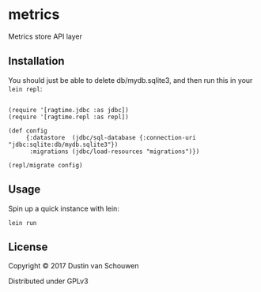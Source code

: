 # metrics

Metrics store API layer

## Installation

You should just be able to delete db/mydb.sqlite3, and then run this in your `lein repl`:

```

(require '[ragtime.jdbc :as jdbc])
(require '[ragtime.repl :as repl])

(def config
     {:datastore  (jdbc/sql-database {:connection-uri "jdbc:sqlite:db/mydb.sqlite3"})
      :migrations (jdbc/load-resources "migrations")})

(repl/migrate config)
```

## Usage

Spin up a quick instance with lein:

`lein run`

## License

Copyright © 2017 Dustin van Schouwen

Distributed under GPLv3

